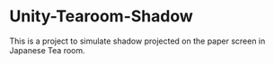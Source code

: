 # Unity-Tearoom-Shadow
This is a project to simulate shadow projected on the paper screen in Japanese Tea room.
